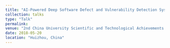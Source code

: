 ```yaml
---
title: "AI-Powered Deep Software Defect and Vulnerability Detection System"
collection: talks
type: "Talk"
permalink:
venue: "2nd China University Scientific and Technological Achievements Fair (CUSTAF)"
date: 2018-05-20
location: "Huizhou, China"
---
```

